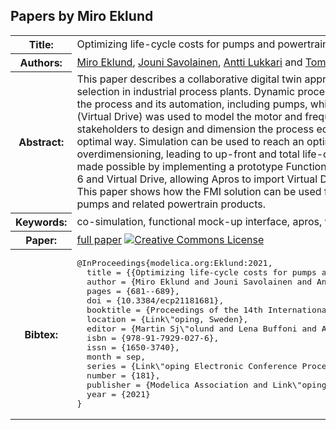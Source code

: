 ## Papers by Miro Eklund
<table><tr><th>Title:</th>
<td>Optimizing life-cycle costs for pumps and powertrains using FMI co-simulation</td>
</tr>
<tr><th>Authors:</th>
<td>
<a href="/proceedings/authors/MiroEklund">Miro Eklund</a>, <a href="/proceedings/authors/JouniSavolainen">Jouni Savolainen</a>, <a href="/proceedings/authors/AnttiLukkari">Antti Lukkari</a> and <a href="/proceedings/authors/TommiKarhela">Tommi Karhela</a></td>
</tr>
<tr><th>Abstract:</th>
<td>This paper describes a collaborative digital twin approach
for equipment dimensioning and selection in
industrial process plants. Dynamic process simulator
(Apros) was used to model the process and its automation,
including pumps, while a product specific dynamic
simulator (Virtual Drive) was used to model the
motor and frequency converter. This approach allows
all stakeholders to design and dimension the process
equipment together in a holistic and energy optimal
way. Simulation can be used to reach an optimal equipment
solution that prevents overdimensioning, leading
to up-front and total life-cycle cost savings.
Co-simulation was made possible by implementing
a prototype Functional Mock-up Interface (FMI) for
both Apros 6 and Virtual Drive, allowing Apros to
import Virtual Drive as a Functional Mock-up Unit
(FMU). This paper shows how the FMI solution can be
used for finding energy optimal selections for pumps
and related powertrain products.</td></tr>
<tr><th>Keywords:</th>
<td>co-simulation, functional mock-up interface, apros, virtual drive, optimization</td></tr>
<tr><th>Paper:</th>
<td><a href="https://doi.org/10.3384/ecp21181681">full paper</a> <a rel="license" href="http://creativecommons.org/licenses/by/4.0/"><img alt="Creative Commons License" style="border-width:0" src="https://i.creativecommons.org/l/by/4.0/80x15.png" /></a></td>
</tr>
<tr><th>Bibtex:</th>
<td><pre>
@InProceedings{modelica.org:Eklund:2021,
  title = {{Optimizing life-cycle costs for pumps and powertrains using FMI co-simulation}},
  author = {Miro Eklund and Jouni Savolainen and Antti Lukkari and Tommi Karhela},
  pages = {681--689},
  doi = {10.3384/ecp21181681},
  booktitle = {Proceedings of the 14th International Modelica Conference},
  location = {Link\&quot;oping, Sweden},
  editor = {Martin Sj\&quot;olund and Lena Buffoni and Adrian Pop and Lennart Ochel},
  isbn = {978-91-7929-027-6},
  issn = {1650-3740},
  month = sep,
  series = {Link\&quot;oping Electronic Conference Proceedings},
  number = {181},
  publisher = {Modelica Association and Link\&quot;oping University Electronic Press},
  year = {2021}
}
</pre></td></tr>
</table><br>
